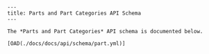 
    ---
    title: Parts and Part Categories API Schema
    ---

    The *Parts and Part Categories* API schema is documented below.

    [OAD(./docs/docs/api/schema/part.yml)]
